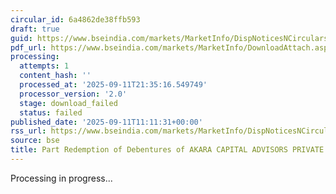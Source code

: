```yaml
---
circular_id: 6a4862de38ffb593
draft: true
guid: https://www.bseindia.com/markets/MarketInfo/DispNoticesNCirculars.aspx?Noticeid={540F5B66-E384-46FF-ADBD-CC160554759A}&noticeno=20250911-21&dt=09/11/2025&icount=21&totcount=91&flag=0
pdf_url: https://www.bseindia.com/markets/MarketInfo/DownloadAttach.aspx?id=20250911-21&attachedId=
processing:
  attempts: 1
  content_hash: ''
  processed_at: '2025-09-11T21:35:16.549749'
  processor_version: '2.0'
  stage: download_failed
  status: failed
published_date: '2025-09-11T11:11:31+00:00'
rss_url: https://www.bseindia.com/markets/MarketInfo/DispNoticesNCirculars.aspx?Noticeid={540F5B66-E384-46FF-ADBD-CC160554759A}&noticeno=20250911-21&dt=09/11/2025&icount=21&totcount=91&flag=0
source: bse
title: Part Redemption of Debentures of AKARA CAPITAL ADVISORS PRIVATE LIMITED
---
```


Processing in progress...